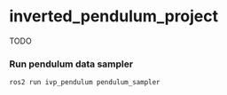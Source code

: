 # inverted_pendulum_project
TODO


### Run pendulum data sampler ###
    
    ros2 run ivp_pendulum pendulum_sampler 
